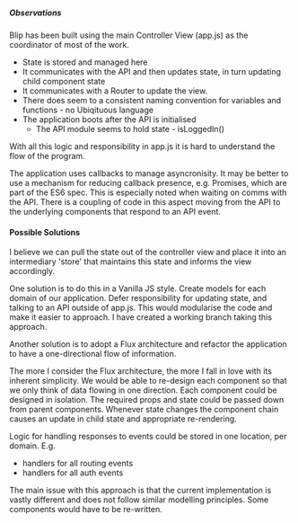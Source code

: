 ##### Observations

Blip has been built using the main Controller View (app.js) as the coordinator of most of the work.
 - State is stored and managed here
 - It communicates with the API and then updates state, in turn updating child component state
 - It communicates with a Router to update the view.
 - There does seem to a consistent naming convention for variables and functions - no Ubiqituous language
 - The application boots after the API is initialised
   - The API module seems to hold state - isLoggedIn()


With all this logic and responsibility in app.js it is hard to understand the flow of the program.

The application uses callbacks to manage asyncronisity. It may be better to use a mechanism for reducing callback presence, e.g. Promises, which are part of the ES6 spec. This is especially noted when waiting on comms with the API. There is a coupling of code in this aspect moving from the API to the underlying components that respond to an API event.


#### Possible Solutions

I believe we can pull the state out of the controller view and place it into an intermediary 'store' that maintains this state and informs the view accordingly.

One solution is to do this in a Vanilla JS style. Create models for each domain of our application. Defer responsibility for updating state, and talking to an API outside of app.js. This would modularise the code and make it easier to approach. I have created a working branch taking this approach.

Another solution is to adopt a Flux architecture and refactor the application to have a one-directional flow of information. 

The more I consider the Flux architecture, the more I fall in love with its inherent simplicity. We would be able to re-design each component so that we only think of data flowing in one direction. Each component could be designed in isolation. The required props and state could be passed down from parent components. Whenever state changes the component
chain causes an update in child state and appropriate re-rendering. 

Logic for handling responses to events could be stored in one location, per domain. E.g.
 - handlers for all routing events
 - handlers for all auth events

The main issue with this approach is that the current implementation is vastly different and does not follow similar modelling principles. Some components would have to be re-written.


